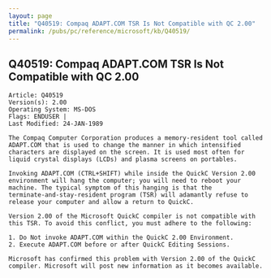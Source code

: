 ```yaml
---
layout: page
title: "Q40519: Compaq ADAPT.COM TSR Is Not Compatible with QC 2.00"
permalink: /pubs/pc/reference/microsoft/kb/Q40519/
---
```


## Q40519: Compaq ADAPT.COM TSR Is Not Compatible with QC 2.00

	Article: Q40519
	Version(s): 2.00
	Operating System: MS-DOS
	Flags: ENDUSER |
	Last Modified: 24-JAN-1989
	
	The Compaq Computer Corporation produces a memory-resident tool called
	ADAPT.COM that is used to change the manner in which intensified
	characters are displayed on the screen. It is used most often for
	liquid crystal displays (LCDs) and plasma screens on portables.
	
	Invoking ADAPT.COM (CTRL+SHIFT) while inside the QuickC Version 2.00
	environment will hang the computer; you will need to reboot your
	machine. The typical symptom of this hanging is that the
	terminate-and-stay-resident program (TSR) will adamantly refuse to
	release your computer and allow a return to QuickC.
	
	Version 2.00 of the Microsoft QuickC compiler is not compatible with
	this TSR. To avoid this conflict, you must adhere to the following:
	
	1. Do Not invoke ADAPT.COM within the QuickC 2.00 Environment.
	2. Execute ADAPT.COM before or after QuickC Editing Sessions.
	
	Microsoft has confirmed this problem with Version 2.00 of the QuickC
	compiler. Microsoft will post new information as it becomes available.
